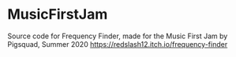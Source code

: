 # MusicFirstJam
Source code for Frequency Finder, made for the Music First Jam by Pigsquad, Summer 2020
https://redslash12.itch.io/frequency-finder
